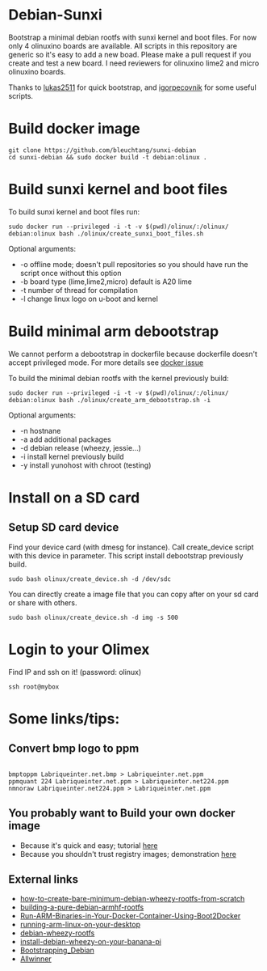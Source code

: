 Debian-Sunxi
==========

Bootstrap a minimal debian rootfs with sunxi kernel and boot files. For now
only 4 olinuxino boards are available. All scripts in this repository are
generic so it's easy to add a new boad. Please make a pull request if you
create and test a new board. I need reviewers for olinuxino lime2 and micro
olinuxino boards.

Thanks to [lukas2511](https://github.com/lukas2511/olinuxino-a20-micro) for
quick bootstrap, and [igorpecovnik](https://github.com/igorpecovnik/lib) for
some useful scripts.

# Build docker image

```shell
git clone https://github.com/bleuchtang/sunxi-debian
cd sunxi-debian && sudo docker build -t debian:olinux .
```

# Build sunxi kernel and boot files

To build sunxi kernel and boot files run:

```shell
sudo docker run --privileged -i -t -v $(pwd)/olinux/:/olinux/ debian:olinux bash ./olinux/create_sunxi_boot_files.sh
```

Optional arguments:
+ -o offline mode; doesn't pull repositories so you should have run the script once without this option
+ -b <type> board type (lime,lime2,micro) default is A20 lime
+ -t <number> number of thread for compilation
+ -l change linux logo on u-boot and kernel 

# Build minimal arm debootstrap

We cannot perform a debootstrap in dockerfile because dockerfile doesn't accept
privileged mode. For more details see [docker issue](https://github.com/docker/docker/issues/1916)

To build the minimal debian rootfs with the kernel previously build:

```shell
sudo docker run --privileged -i -t -v $(pwd)/olinux/:/olinux/ debian:olinux bash ./olinux/create_arm_debootstrap.sh -i
```

Optional arguments:
+ -n <name> hostnane
+ -a <packages> add additional packages
+ -d <release> debian release (wheezy, jessie...)
+ -i install kernel previously build
+ -y install yunohost with chroot (testing)

# Install on a SD card

## Setup SD card device

Find your device card (with dmesg for instance). Call create_device script with
this device in parameter. This script install debootstrap previously build. 

```shell
sudo bash olinux/create_device.sh -d /dev/sdc
```

You can directly create a image file that you can copy after on your sd card or share with others. 

```shell
sudo bash olinux/create_device.sh -d img -s 500
```

# Login to your Olimex

Find IP and ssh on it! (password: olinux)

```shell
ssh root@mybox
```

# Some links/tips:

## Convert bmp logo to ppm

```shell

bmptoppm Labriqueinter.net.bmp > Labriqueinter.net.ppm
ppmquant 224 Labriqueinter.net.ppm > Labriqueinter.net224.ppm
nmnoraw Labriqueinter.net224.ppm > Labriqueinter.net.ppm
```

## You probably want to Build your own docker image

- Because it's quick and easy; tutorial [here](http://www.aossama.com/build-debian-docker-image-from-scratch/)
- Because you shouldn't trust registry images; demonstration [here](https://joeyh.name/blog/entry/docker_run_debian/)

## External links

- [how-to-create-bare-minimum-debian-wheezy-rootfs-from-scratch](http://olimex.wordpress.com/2014/07/21/how-to-create-bare-minimum-debian-wheezy-rootfs-from-scratch/)
- [building-a-pure-debian-armhf-rootfs](http://blog.night-shade.org.uk/2013/12/building-a-pure-debian-armhf-rootfs/)
- [Run-ARM-Binaries-in-Your-Docker-Container-Using-Boot2Docker](http://www.hnwatcher.com/r/1526487/Run-ARM-Binaries-in-Your-Docker-Container-Using-Boot2Docker)
- [running-arm-linux-on-your-desktop](http://tinkering-is-fun.blogspot.fr/2009/12/running-arm-linux-on-your-desktop-pc_12.html)
- [debian-wheezy-rootfs](http://www.yoovant.com/debian-wheezy-rootfs/)
- [install-debian-wheezy-on-your-banana-pi](http://cbwebs.de/single-board-computer/banana-pi/install-debian-wheezy-on-your-banana-pi/)
- [Bootstrapping_Debian](https://linux-sunxi.org/Mainline_Debian_HowTo#Bootstrapping_Debian)
- [Allwinner](https://wiki.debian.org/InstallingDebianOn/Allwinner)
